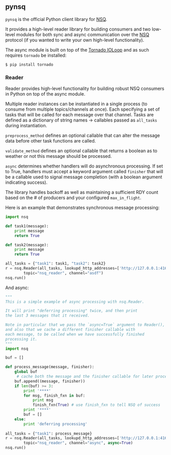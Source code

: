 ## pynsq

`pynsq` is the official Python client library for [NSQ][nsq].

It provides a high-level reader library for building consumers and two low-level modules for both
sync and async communication over the [NSQ][nsq] protocol (if you wanted to write your own
high-level functionality).

The async module is built on top of the [Tornado IOLoop][tornado] and as such requires `tornado` be
installed:

    $ pip install tornado

### Reader

Reader provides high-level functionality for building robust NSQ consumers in Python on top of the
async module.

Multiple reader instances can be instantiated in a single process (to consume from multiple
topics/channels at once). Each specifying a set of tasks that will be called for each message over
that channel. Tasks are defined as a dictionary of string names -> callables passed as
`all_tasks` during instantiation.

`preprocess_method` defines an optional callable that can alter the message data before other task
functions are called.

`validate_method` defines an optional callable that returns a boolean as to weather or not this
message should be processed.

`async` determines whether handlers will do asynchronous processing. If set to True, handlers must
accept a keyword argument called `finisher` that will be a callable used to signal message
completion (with a boolean argument indicating success).

The library handles backoff as well as maintaining a sufficient RDY count based on the # of
producers and your configured `max_in_flight`.

Here is an example that demonstrates synchronous message processing:

```python
import nsq

def task1(message):
    print message
    return True

def task2(message):
    print message
    return True

all_tasks = {"task1": task1, "task2": task2}
r = nsq.Reader(all_tasks, lookupd_http_addresses=['http://127.0.0.1:4161'], 
        topic="nsq_reader", channel="asdf")
nsq.run()
```

And async:

```python
"""
This is a simple example of async processing with nsq.Reader.

It will print "deferring processing" twice, and then print
the last 3 messages that it received.

Note in particular that we pass the `async=True` argument to Reader(),
and also that we cache a different finisher callable with
each message, to be called when we have successfully finished
processing it.
"""
import nsq

buf = []

def process_message(message, finisher):
    global buf
     # cache both the message and the finisher callable for later processing
    buf.append((message, finisher))
    if len(buf) >= 3:
        print '****'
        for msg, finish_fxn in buf:
            print msg
            finish_fxn(True) # use finish_fxn to tell NSQ of success
        print '****'
        buf = []
    else:
        print 'deferring processing'
    
all_tasks = {"task1": process_message}
r = nsq.Reader(all_tasks, lookupd_http_addresses=['http://127.0.0.1:4161'],
        topic="nsq_reader", channel="async", async=True)
nsq.run()
```

[nsq]: https://github.com/bitly/nsq
[tornado]: https://github.com/facebook/tornado

